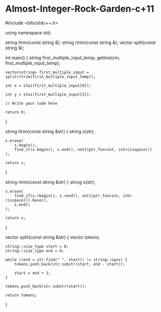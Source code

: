 # Almost-Integer-Rock-Garden-c+11
#include <bits/stdc++.h>

using namespace std;

string ltrim(const string &);
string rtrim(const string &);
vector<string> split(const string &);



int main()
{
    string first_multiple_input_temp;
    getline(cin, first_multiple_input_temp);

    vector<string> first_multiple_input = split(rtrim(first_multiple_input_temp));

    int x = stoi(first_multiple_input[0]);

    int y = stoi(first_multiple_input[1]);

    // Write your code here

    return 0;
}

string ltrim(const string &str) {
    string s(str);

    s.erase(
        s.begin(),
        find_if(s.begin(), s.end(), not1(ptr_fun<int, int>(isspace)))
    );

    return s;
}

string rtrim(const string &str) {
    string s(str);

    s.erase(
        find_if(s.rbegin(), s.rend(), not1(ptr_fun<int, int>(isspace))).base(),
        s.end()
    );

    return s;
}

vector<string> split(const string &str) {
    vector<string> tokens;

    string::size_type start = 0;
    string::size_type end = 0;

    while ((end = str.find(" ", start)) != string::npos) {
        tokens.push_back(str.substr(start, end - start));

        start = end + 1;
    }

    tokens.push_back(str.substr(start));

    return tokens;
}
